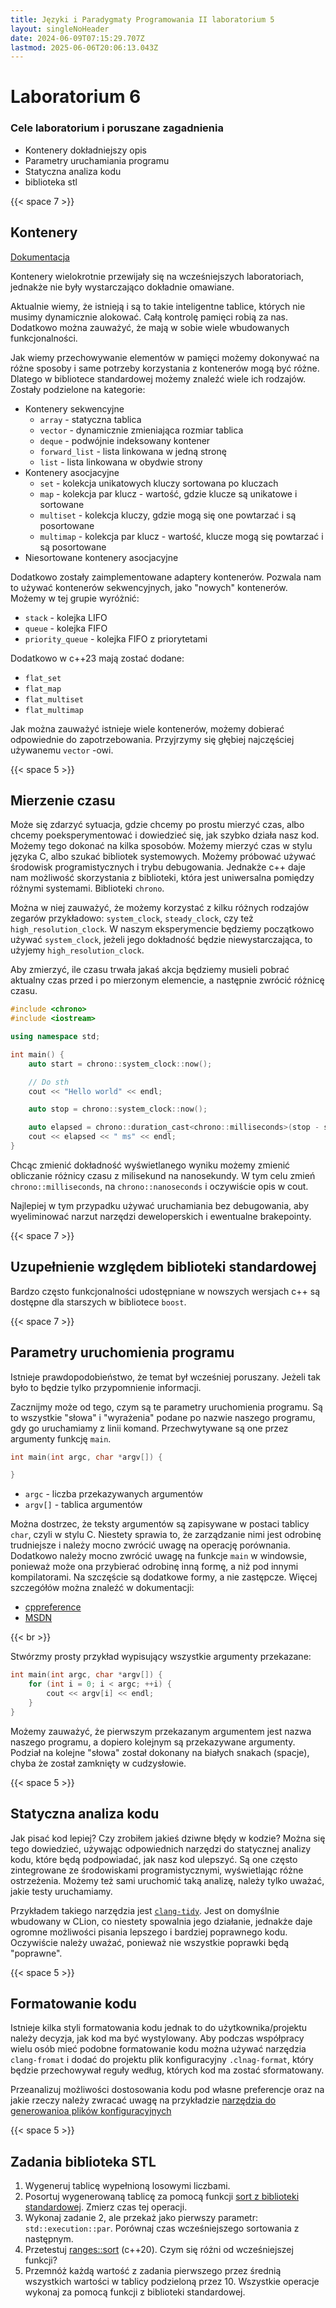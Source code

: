 ```yaml
---
title: Języki i Paradygmaty Programowania II laboratorium 5
layout: singleNoHeader
date: 2024-06-09T07:15:29.707Z
lastmod: 2025-06-06T20:06:13.043Z
---
```


# Laboratorium 6

### Cele laboratorium i poruszane zagadnienia

* Kontenery dokładniejszy opis
* Parametry uruchamiania programu
* Statyczna analiza kodu
* biblioteka stl

{{< space 7 >}}

## Kontenery

[Dokumentacja](https://en.cppreference.com/w/cpp/container)

Kontenery wielokrotnie przewijały się na wcześniejszych laboratoriach, jednakże nie były wystarczająco dokładnie omawiane.

Aktualnie wiemy, że istnieją i są to takie inteligentne tablice, których nie musimy dynamicznie alokować. Całą kontrolę pamięci robią za nas. Dodatkowo można zauważyć, że mają w sobie wiele wbudowanych funkcjonalności.

Jak wiemy przechowywanie elementów w pamięci możemy dokonywać na różne sposoby i same potrzeby korzystania z kontenerów mogą być różne. Dlatego w bibliotece standardowej możemy znaleźć wiele ich rodzajów. Zostały podzielone na kategorie:

* Kontenery sekwencyjne
  * `array` - statyczna tablica
  * `vector` - dynamicznie zmieniająca rozmiar tablica
  * `deque` - podwójnie indeksowany kontener
  * `forward_list` - lista linkowana w jedną stronę
  * `list` - lista linkowana w obydwie strony
* Kontenery asocjacyjne
  * `set` - kolekcja unikatowych kluczy sortowana po kluczach
  * `map` - kolekcja par klucz - wartość, gdzie klucze są unikatowe i sortowane 
  * `multiset` - kolekcja kluczy, gdzie mogą się one powtarzać i są posortowane
  * `multimap` - kolekcja par klucz - wartość, klucze mogą się powtarzać i są posortowane
* Niesortowane kontenery asocjacyjne

Dodatkowo zostały zaimplementowane adaptery kontenerów. Pozwala nam to używać kontenerów sekwencyjnych, jako "nowych" kontenerów. Możemy w tej grupie wyróżnić:

* `stack` - kolejka LIFO
* `queue` - kolejka FIFO
* `priority_queue` - kolejka FIFO z priorytetami

Dodatkowo w c++23 mają zostać dodane:

* `flat_set`
* `flat_map`
* `flat_multiset`
* `flat_multimap`

Jak można zauważyć istnieje wiele kontenerów, możemy dobierać odpowiednie do zapotrzebowania. Przyjrzymy się głębiej najczęściej używanemu `vector` -owi.

{{< space 5 >}}

## Mierzenie czasu

Może się zdarzyć sytuacja, gdzie chcemy po prostu mierzyć czas, albo chcemy poeksperymentować i dowiedzieć się, jak szybko działa nasz kod. Możemy tego dokonać na kilka sposobów. Możemy mierzyć czas w stylu języka C, albo szukać bibliotek systemowych. Możemy próbować używać środowisk programistycznych i trybu debugowania. Jednakże c++ daje nam możliwość skorzystania z biblioteki, która jest uniwersalna pomiędzy różnymi systemami. Biblioteki `chrono`.

Można w niej zauważyć, że możemy korzystać z kilku różnych rodzajów zegarów przykładowo: `system_clock`, `steady_clock`, czy też `high_resolution_clock`. W naszym eksperymencie będziemy początkowo używać `system_clock`, jeżeli jego dokładność będzie niewystarczająca, to użyjemy `high_resolution_clock`.

Aby zmierzyć, ile czasu trwała jakaś akcja będziemy musieli pobrać aktualny czas przed i po mierzonym elemencie, a następnie zwrócić różnicę czasu.

```cpp
#include <chrono>
#include <iostream>

using namespace std;

int main() {
    auto start = chrono::system_clock::now();

    // Do sth
    cout << "Hello world" << endl;

    auto stop = chrono::system_clock::now();

    auto elapsed = chrono::duration_cast<chrono::milliseconds>(stop - start).count();
    cout << elapsed << " ms" << endl;
}
```

Chcąc zmienić dokładność wyświetlanego wyniku możemy zmienić obliczanie różnicy czasu z milisekund na nanosekundy. W tym celu zmień `chrono::milliseconds`, na `chrono::nanoseconds` i oczywiście opis w cout.

Najlepiej w tym przypadku używać uruchamiania bez debugowania, aby wyeliminować narzut narzędzi deweloperskich i ewentualne brakepointy.


{{< space 7 >}}

## Uzupełnienie względem biblioteki standardowej

Bardzo często funkcjonalności udostępniane w nowszych wersjach c++ są dostępne dla starszych w bibliotece `boost`.

{{< space 7 >}}

## Parametry uruchomienia programu

Istnieje prawdopodobieństwo, że temat był wcześniej poruszany. Jeżeli tak było to będzie tylko przypomnienie informacji.

Zacznijmy może od tego, czym są te parametry uruchomienia programu. Są to wszystkie "słowa" i "wyrażenia" podane po nazwie naszego programu, gdy go uruchamiamy z linii komand. Przechwytywane są one przez argumenty funkcję `main`.

```cpp
int main(int argc, char *argv[]) {

}
```

* `argc` - liczba przekazywanych argumentów
* `argv[]` - tablica argumentów

Można dostrzec, że teksty argumentów są zapisywane w postaci tablicy `char`, czyli w stylu C. Niestety sprawia to, że zarządzanie nimi jest odrobinę trudniejsze i należy mocno zwrócić uwagę na operację porównania. Dodatkowo należy mocno zwrócić uwagę na funkcje `main` w windowsie, ponieważ może ona przybierać odrobinę inną formę, a niż pod innymi kompilatorami. Na szczęście są dodatkowe formy, a nie zastępcze. Więcej szczegółów można znaleźć w dokumentacji:

* [cppreference](https://en.cppreference.com/w/cpp/language/main_function)
* [MSDN](https://learn.microsoft.com/en-us/cpp/cpp/main-function-command-line-args?view=msvc-170)

{{< br >}}

Stwórzmy prosty przykład wypisujący wszystkie argumenty przekazane:

```cpp
int main(int argc, char *argv[]) {
    for (int i = 0; i < argc; ++i) {
        cout << argv[i] << endl;
    }
}
```

Możemy zauważyć, że pierwszym przekazanym argumentem jest nazwa naszego programu, a dopiero kolejnym są przekazywane argumenty. Podział na kolejne "słowa" został dokonany na białych snakach (spacje), chyba że został zamknięty w cudzysłowie.

{{< space 5 >}}

## Statyczna analiza kodu

Jak pisać kod lepiej? Czy zrobiłem jakieś dziwne błędy w kodzie? Można się tego dowiedzieć, używając odpowiednich narzędzi do statycznej analizy kodu, które będą podpowiadać, jak nasz kod ulepszyć. Są one często zintegrowane ze środowiskami programistycznymi, wyświetlając różne ostrzeżenia. Możemy też sami uruchomić taką analizę, należy tylko uważać, jakie testy uruchamiamy.

Przykładem takiego narzędzia jest [`clang-tidy`](https://clang.llvm.org/extra/clang-tidy/). Jest on domyślnie wbudowany w CLion, co niestety spowalnia jego działanie, jednakże daje ogromne możliwości pisania lepszego i bardziej poprawnego kodu. Oczywiście należy uważać, ponieważ nie wszystkie poprawki będą "poprawne".

{{< space 5 >}}

## Formatowanie kodu

Istnieje kilka styli formatowania kodu jednak to do użytkownika/projektu należy decyzja, jak kod ma być wystylowany. Aby podczas współpracy wielu osób mieć podobne formatowanie kodu można używać narzędzia `clang-fromat` i dodać do projektu plik konfiguracyjny `.clnag-format`, który będzie przechowywał reguły według, których kod ma zostać sformatowany.

Przeanalizuj możliwości dostosowania kodu pod własne preferencje oraz na jakie rzeczy należy zwracać uwagę na przykładzie [narzędzia do generowanioa plików konfiguracyjnych](https://clang-format-configurator.site/)

{{< space 5 >}}

## Zadania biblioteka STL

1. Wygeneruj tablicę wypełnioną losowymi liczbami.
2. Posortuj wygenerowaną tablicę za pomocą funkcji [sort z biblioteki standardowej](https://en.cppreference.com/w/cpp/algorithm/sort.html?ref=leetsolve.com). Zmierz czas tej operacji.
3. Wykonaj zadanie 2, ale przekaż jako pierwszy parametr: `std::execution::par`. Porównaj czas wcześniejszego sortowania z następnym.
4. Przetestuj [ranges::sort](https://en.cppreference.com/w/cpp/algorithm/ranges/sort.html) (c++20). Czym się różni od wcześniejszej funkcji?
5. Przemnóż każdą wartość z zadania pierwszego przez średnią wszystkich wartości w tablicy podzieloną przez 10. Wszystkie operacje wykonaj za pomocą funkcji z biblioteki standardowej.
